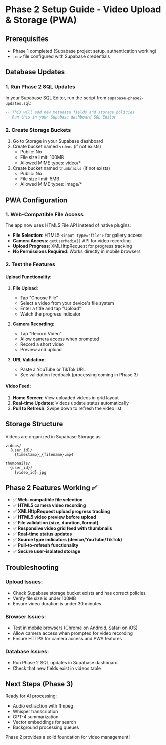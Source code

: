 # Phase 2 Setup Guide - Video Upload & Storage (PWA)

## Prerequisites
- Phase 1 completed (Supabase project setup, authentication working)
- `.env` file configured with Supabase credentials

## Database Updates

### 1. Run Phase 2 SQL Updates
In your Supabase SQL Editor, run the script from `supabase-phase2-updates.sql`:

```sql
-- This will add new metadata fields and storage policies
-- Run this in your Supabase dashboard SQL Editor
```

### 2. Create Storage Buckets
1. Go to Storage in your Supabase dashboard
2. Create bucket named `videos` (if not exists)
   - Public: No
   - File size limit: 100MB
   - Allowed MIME types: video/*
3. Create bucket named `thumbnails` (if not exists)
   - Public: No
   - File size limit: 5MB
   - Allowed MIME types: image/*

## PWA Configuration

### 1. Web-Compatible File Access
The app now uses HTML5 File API instead of native plugins:
- **File Selection**: HTML5 `<input type="file">` for gallery access
- **Camera Access**: `getUserMedia()` API for video recording
- **Upload Progress**: XMLHttpRequest for progress tracking
- **No Permissions Required**: Works directly in mobile browsers

### 2. Test the Features

#### Upload Functionality:
1. **File Upload**: 
   - Tap "Choose File"
   - Select a video from your device's file system
   - Enter a title and tap "Upload"
   - Watch the progress indicator

2. **Camera Recording**:
   - Tap "Record Video" 
   - Allow camera access when prompted
   - Record a short video
   - Preview and upload

3. **URL Validation**:
   - Paste a YouTube or TikTok URL
   - See validation feedback (processing coming in Phase 3)

#### Video Feed:
1. **Home Screen**: View uploaded videos in grid layout
2. **Real-time Updates**: Videos update status automatically
3. **Pull to Refresh**: Swipe down to refresh the video list

## Storage Structure

Videos are organized in Supabase Storage as:
```
videos/
  {user_id}/
    {timestamp}_{filename}.mp4

thumbnails/
  {user_id}/
    {video_id}.jpg
```

## Phase 2 Features Working ✅

- ✅ **Web-compatible file selection**
- ✅ **HTML5 camera video recording**
- ✅ **XMLHttpRequest upload progress tracking**
- ✅ **HTML5 video preview before upload**
- ✅ **File validation (size, duration, format)**
- ✅ **Responsive video grid feed with thumbnails**
- ✅ **Real-time status updates**
- ✅ **Source type indicators (device/YouTube/TikTok)**
- ✅ **Pull-to-refresh functionality**
- ✅ **Secure user-isolated storage**

## Troubleshooting

### Upload Issues:
- Check Supabase storage bucket exists and has correct policies
- Verify file size is under 100MB
- Ensure video duration is under 30 minutes

### Browser Issues:
- Test in mobile browsers (Chrome on Android, Safari on iOS)
- Allow camera access when prompted for video recording
- Ensure HTTPS for camera access and PWA features

### Database Issues:
- Run Phase 2 SQL updates in Supabase dashboard
- Check that new fields exist in videos table

## Next Steps (Phase 3)

Ready for AI processing:
- Audio extraction with ffmpeg
- Whisper transcription
- GPT-4 summarization
- Vector embeddings for search
- Background processing queues

Phase 2 provides a solid foundation for video management!
